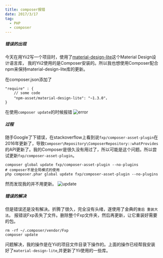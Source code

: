 ```yaml
---
title: composer报错
date: 2017/3/17
tag:
  - PHP
  - composer
---
```


##### 错误的出现

今天在用Yii2写一个项目时，使用了[material-design-lite](https://getmdl.io)这个Material Design设计语言库，
我的Yii2使用的是Composer安装的。所以我也想使用Composer配合npm来保持material-design-lite库的更新。

在composer.json添加了
```
"require" : {
    // some code
    "npm-asset/material-design-lite": "~1.3.0"，
}
```
在使用`composer update`的时候报错
![error](error.png)
##### 过程
随手Google了下错误，在stackoverflow上看到说`fxp/composer-asset-plugin`在2016年更新了，导致`Composer\Repository\ComposerRepository::whatProvides`的API更新了。我的Composer是很久没有用过了，所以可能是这个问题。所以尝试更新`fxp/composer-asset-plugin`。

```
composer global update fxp/composer-asset-plugin --no-plugins
# composer不是全局模式的使用
php composer.phar global update fxp/composer-asset-plugin --no-plugins
```
然而发现我的并不用更新。
![update](update.png)

##### 错误的解决
但是错误还是没有解决。折腾了很久，完全没有头绪，遂使用了金典的`重启 重装大法`。
报错说Fxp丢失了文件。删除整个Fxp文件夹，然后再更新，让它重装好需要的包。
```
rm -rf ~/.composer/vendor/Fxp
composer update
```
问题解决，我的操作是在Yii的项目文件目录下操作的。上面的操作已经帮我安装好了`material-design-lite`,并更新了Yii使用的一些库。
